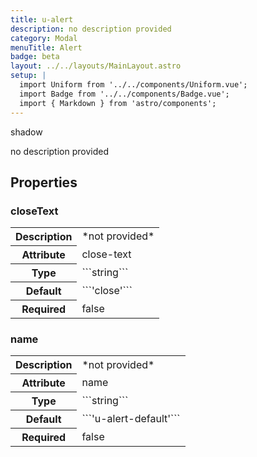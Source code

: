 ```yaml
---
title: u-alert
description: no description provided
category: Modal
menuTitle: Alert
badge: beta
layout: ../../layouts/MainLayout.astro
setup: |
  import Uniform from '../../components/Uniform.vue';
  import Badge from '../../components/Badge.vue';
  import { Markdown } from 'astro/components';
---
```


<Badge> shadow </Badge>

no description provided

## Properties

### closeText

<table>
<tr><th>Description</th><td><Markdown>*not provided*</Markdown></td></tr>
<tr><th>Attribute</th><td><Markdown>close-text</Markdown></td></tr>
<tr><th>Type</th><td><Markdown>```string```</Markdown></td></tr>
<tr><th>Default</th><td><Markdown>```'close'```</Markdown></td></tr>
<tr><th>Required</th><td><Markdown>false</Markdown></td></tr>
</table>

### name

<table>
<tr><th>Description</th><td><Markdown>*not provided*</Markdown></td></tr>
<tr><th>Attribute</th><td><Markdown>name</Markdown></td></tr>
<tr><th>Type</th><td><Markdown>```string```</Markdown></td></tr>
<tr><th>Default</th><td><Markdown>```'u-alert-default'```</Markdown></td></tr>
<tr><th>Required</th><td><Markdown>false</Markdown></td></tr>
</table>

</table>

</table>
